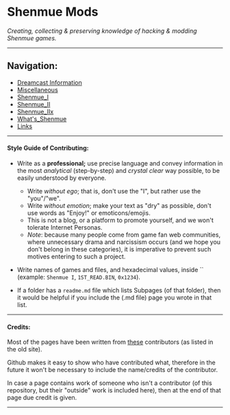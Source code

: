 # Shenmue Mods

*Creating, collecting & preserving knowledge of hacking & modding Shenmue games.*

***
## Navigation:
* [Dreamcast Information](https://github.com/Shenmue-Mods/Shenmue-Mods/tree/master/Dreamcast_Information)
* [Miscellaneous](https://github.com/Shenmue-Mods/Shenmue-Mods/tree/master/Miscellaneous)
* [Shenmue_I](https://github.com/Shenmue-Mods/Shenmue-Mods/tree/master/Shenmue_I)
* [Shenmue_II](https://github.com/Shenmue-Mods/Shenmue-Mods/tree/master/Shenmue_II)
* [Shenmue_IIx](https://github.com/Shenmue-Mods/Shenmue-Mods/tree/master/Shenmue_IIx)
* [What's_Shenmue](https://github.com/Shenmue-Mods/Shenmue-Mods/tree/master/Whats_Shenmue)
* [Links](https://github.com/Shenmue-Mods/Shenmue-Mods/blob/master/Links.md)

***

#### Style Guide of Contributing:

* Write as a **professional;** use precise language and convey information in the most *analytical* (step-by-step) and *crystal clear* way possible, to be easily understood by everyone.

  * Write *without ego*; that is, don't use the "I", but rather use the "you"/"we".
  * Write *without emotion*; make your text as "dry" as possible, don't use words as "Enjoy!" or emoticons/emojis.
  * This is not a blog, or a platform to promote yourself, and we won't tolerate Internet Personas.
  * *Note*: because many people come from game fan web communities, where unnecessary drama and narcissism occurs (and we hope you don't belong in these categories), it is imperative to prevent such motives entering to such a project.


* Write names of games and files, and hexadecimal values, inside \`\` (example: `Shenmue I`, `1ST_READ.BIN`, `0x1234`).
* If a folder has a `readme.md` file which lists Subpages (of that folder), then it would be helpful if you include the (.md file) page you wrote in that list.

***

#### Credits:

Most of the pages have been written from [these](https://sites.google.com/site/shenmuemods/contributors) contributors (as listed in the old site).

Github makes it easy to show who have contributed what, therefore in the future it won't be necessary to include the name/credits of the contributor.

In case a page contains work of someone who isn't a contributor (of this repository, but their "outside" work is included here), then at the end of that page due credit is given.

***


